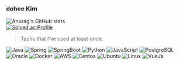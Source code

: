 <!--
**do5do/do5do** is a ✨ _special_ ✨ repository because its `README.md` (this file) appears on your GitHub profile.

Here are some ideas to get you started:

- 🔭 I’m currently working on ...
- 🌱 I’m currently learning ...
- 👯 I’m looking to collaborate on ...
- 🤔 I’m looking for help with ...
- 💬 Ask me about ...
- 📫 How to reach me: ...
- 😄 Pronouns: ...
- ⚡ Fun fact: ...
-->
### dohee Kim
![Anurag's GitHub stats](https://github-readme-stats.vercel.app/api?username=do5do&show_icons=true&theme=transparent)   
[![Solved.ac Profile](http://mazassumnida.wtf/api/v2/generate_badge?boj=do1510)](https://solved.ac/do1510/)
> Techs that I've used at least once.   
<p>
   <img alt="Java" src="https://img.shields.io/badge/Java-ED8B00?style=flat-square&logo=java&logoColor=white"/>
   <img alt="Spring" src="https://img.shields.io/badge/Spring-6DB33F?style=flat-square&logo=Spring&logoColor=white">
   <img alt="SpringBoot" src="https://img.shields.io/badge/Spring_Boot-F2F4F9?style=flat-square&logo=spring-boot">
   <img alt="Python" src="https://img.shields.io/badge/Python-3766AB?style=flat-square&logo=Python&logoColor=white"/>
   <img alt="JavaScript" src="https://img.shields.io/badge/JavaScript-323330?style=flat-square&logo=javascript&logoColor=F7DF1E"/>
   <img alt="PostgreSQL" src="https://img.shields.io/badge/PostgreSQL-316192?style=flat-square&logo=postgresql&logoColor=white"/>
   <img alt="Oracle" src="https://img.shields.io/badge/oracle-F80000?style=flat-square&logo=oracle&logoColor=white"/>
   <img alt="Docker" src="https://img.shields.io/badge/Docker-46a2f1?style=flat-square&logo=docker&logoColor=white"/>
   <img alt="AWS" src="https://img.shields.io/badge/AWS-232F3E?style=flat-square&logo=AmazonAWS&logoColor=white"/>
   <img alt="Centos" src="https://img.shields.io/badge/Cent%20OS-262577?style=flat-square&logo=CentOS&logoColor=white"/>
   <img alt="Ubuntu" src="https://img.shields.io/badge/Ubuntu-E95420?style=flat-square&logo=ubuntu&logoColor=white"/>
   <img alt="Linux" src="https://img.shields.io/badge/Linux-FCC624?style=flat-square&logo=linux&logoColor=white"/>
   <img alt="VueJs" src="https://img.shields.io/badge/Vue.js-35495E?style=flat-square&logo=vue.js&logoColor=4FC08D"/>
</p>

